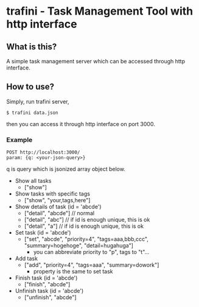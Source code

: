 # trafini - Task Management Tool with http interface
## What is this?
A simple task management server which can be accessed through http interface.

## How to use?
Simply, run trafini server,
```
$ trafini data.json
```
then you can access it through http interface on port 3000.

### Example
```
POST http://localhost:3000/
param: {q: <your-json-query>}
```
q is query which is jsonized array object below.

+ Show all tasks
    - ["show"]
+ Show tasks with specific tags
    - ["show", "your,tags,here"]
+ Show details of task (id = 'abcde')
    - ["detail", "abcde"] // normal
    - ["detail", "abc"] // if id is enough unique, this is ok
    - ["detail", "a"]  // if id is enough unique, this is ok
+ Set task (id = 'abcde')
    - ["set", "abcde", "priority=4", "tags=aaa,bbb,ccc", "summary=hogehoge", "detail=hugahuga"]
        * you can abbreviate priority to "p", tags to "t"...
+ Add task
    - ["add", "priority=4", "tags=aaa", "summary=dowork"]
        * property is the same to set task
+ Finish task (id = 'abcde')
    - ["finish", "abcde"]
+ Unfinish task (id = 'abcde')
    - ["unfinish", "abcde"]
